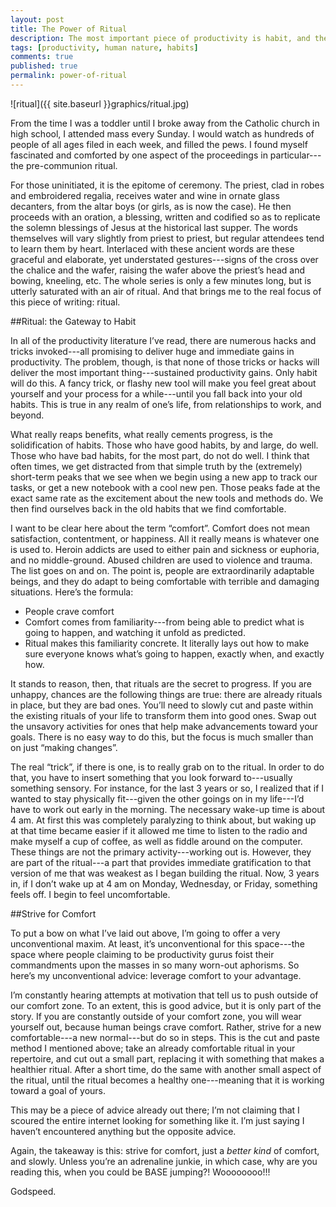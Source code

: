 ```yaml
---
layout: post
title: The Power of Ritual
description: The most important piece of productivity is habit, and the only way to solidify good habits is by the power of rituals.
tags: [productivity, human nature, habits]
comments: true
published: true
permalink: power-of-ritual
---
```

![ritual]({{ site.baseurl }}graphics/ritual.jpg)

From the time I was a toddler until I broke away from the Catholic church in high school, I attended mass every Sunday. I would watch as hundreds of people of all ages filed in each week, and filled the pews. I found myself fascinated and comforted by one aspect of the proceedings in particular---the pre-communion ritual.

For those uninitiated, it is the epitome of ceremony. The priest, clad in robes and embroidered regalia, receives water and wine in ornate glass decanters, from the altar boys (or girls, as is now the case). He then proceeds with an oration, a blessing, written and codified so as to replicate the solemn blessings of Jesus at the historical last supper. The words themselves will vary slightly from priest to priest, but regular attendees tend to learn them by heart. Interlaced with these ancient words are these graceful and elaborate, yet understated gestures---signs of the cross over the chalice and the wafer, raising the wafer above the priest’s head and bowing, kneeling, etc. The whole series is only a few minutes long, but is utterly saturated with an air of ritual. And that brings me to the real focus of this piece of writing: ritual.


##Ritual: the Gateway to Habit

In all of the productivity literature I’ve read, there are numerous hacks and tricks invoked---all promising to deliver huge and immediate gains in productivity. The problem, though, is that none of those tricks or hacks will deliver the most important thing---sustained productivity gains. Only habit will do this. A fancy trick, or flashy new tool will make you feel great about yourself and your process for a while---until you fall back into your old habits. This is true in any realm of one’s life, from relationships to work, and beyond.

What really reaps benefits, what really cements progress, is the solidification of habits. Those who have good habits, by and large, do well. Those who have bad habits, for the most part, do not do well. I think that often times, we get distracted from that simple truth by the (extremely) short-term peaks that we see when we begin using a new app to track our tasks, or get a new notebook with a cool new pen. Those peaks fade at the exact same rate as the excitement about the new tools and methods do. We then find ourselves back in the old habits that we find comfortable.

I want to be clear here about the term “comfort”. Comfort does not mean satisfaction, contentment, or happiness. All it really means is whatever one is used to. Heroin addicts are used to either pain and sickness or euphoria, and no middle-ground. Abused children are used to violence and trauma. The list goes on and on. The point is, people are extraordinarily adaptable beings, and they do adapt to being comfortable with terrible and damaging situations.
Here’s the formula:

 - People crave comfort
 - Comfort comes from familiarity---from being able to predict what is going to happen, and watching it unfold as predicted.
 - Ritual makes this familiarity concrete. It literally lays out how to make sure everyone knows what’s going to happen, exactly when, and exactly how.


It stands to reason, then, that rituals are the secret to progress. If you are unhappy, chances are the following things are true: there are already rituals in place, but they are bad ones. You’ll need to slowly cut and paste within the existing rituals of your life to transform them into good ones. Swap out the unsavory activities for ones that help make advancements toward your goals. There is no easy way to do this, but the focus is much smaller than on just “making changes”.

The real “trick”, if there is one, is to really grab on to the ritual. In order to do that, you have to insert something that you look forward to---usually something sensory. For instance, for the last 3 years or so, I realized that if I wanted to stay physically fit---given the other goings on in my life---I’d have to work out early in the morning. The necessary wake-up time is about 4 am. At first this was completely paralyzing to think about, but waking up at that time became easier if it allowed me time to listen to the radio and make myself a cup of coffee, as well as fiddle around on the computer. These things are not the primary activity---working out is. However, they are part of the ritual---a part that provides immediate gratification to that version of me that was weakest as I began building the ritual. Now, 3 years in, if I don’t wake up at 4 am on Monday, Wednesday, or Friday, something feels off. I begin to feel uncomfortable.


##Strive for Comfort

To put a bow on what I’ve laid out above, I’m going to offer a very unconventional maxim. At least, it’s unconventional for this space---the space where people claiming to be productivity gurus foist their commandments upon the masses in so many worn-out aphorisms. So here’s my unconventional advice: leverage comfort to your advantage.

I’m constantly hearing attempts at motivation that tell us to push outside of our comfort zone. To an extent, this is good advice, but it is only part of the story. If you are constantly outside of your comfort zone, you will wear yourself out, because human beings crave comfort. Rather, strive for a new comfortable---a new normal---but do so in steps. This is the cut and paste method I mentioned above; take an already comfortable ritual in your repertoire, and cut out a small part, replacing it with something that makes a healthier ritual. After a short time, do the same with another small aspect of the ritual, until the ritual becomes a healthy one---meaning that it is working toward a goal of yours.

This may be a piece of advice already out there; I’m not claiming that I scoured the entire internet looking for something like it. I’m just saying I haven’t encountered anything but the opposite advice.

Again, the takeaway is this: strive for comfort, just a *better kind* of comfort, and slowly. Unless you’re an adrenaline junkie, in which case, why are you reading this, when you could be BASE jumping?! Woooooooo!!!

Godspeed.
 
